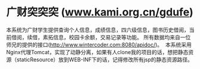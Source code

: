 # 广财突突突 (www.kami.org.cn/gdufe)
  本系统为广财学生提供查询个人信息，成绩信息，四六级信息，图书历史借阅，当前借阅，续借，素拓信息，校园卡余额，交易记录等功能。
所有数据均来自一位师兄的提供的接口(http://www.wintercoder.com:8080/apidoc/)。
  本系统采用Nginx代理Tomcat，实现了动静分离，如果有人clone我的项目的话，想把静态资源（staticResource）放到WEB-INF下的话，记得修改所有jsp的静态资源路径。
